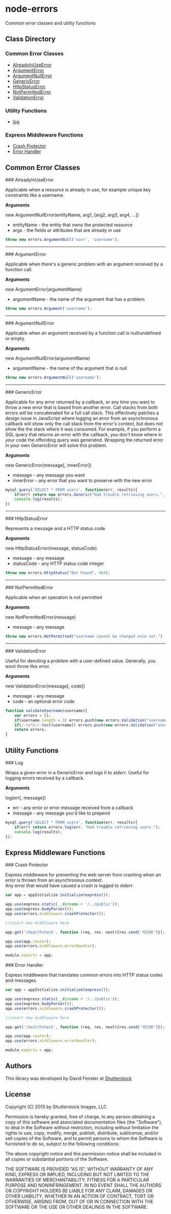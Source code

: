 node-errors
===========

Common error classes and utility functions

## Class Directory

### Common Error Classes

* [AlreadyInUseError](#alreadyinuse)
* [ArgumentError](#argument)
* [ArgumentNullError](#argumentnull)
* [GenericError](#generic)
* [HttpStatusError](#httpstatus)
* [NotPermittedError](#notpermitted)
* [ValidationError](#validation)

### Utility Functions

* [log](#log)

### Express Middleware Functions

* [Crash Protector](#crashprotector)
* [Error Handler](#errorhandler)

## Common Error Classes

<a name="alreadyinuse" />
### AlreadyInUseError

Applicable when a resource is already in use, for example unique key constraints like a username.

__Arguments__

new ArgumentNullError(entityName, arg1, [arg2, arg3, arg4, ...])

* entityName - the entity that owns the protected resource
* args - the fields or attributes that are already in use

```js
throw new errors.ArgumentNull('user', 'username');
```

---------------------------------------

<a name="argument" />
### ArgumentError

Applicable when there's a generic problem with an argument received by a function call.

__Arguments__

new ArgumentError(argumentName)

* argumentName - the name of the argument that has a problem

```js
throw new errors.Argument('username');
```

---------------------------------------

<a name="argumentnull" />
### ArgumentNullError

Applicable when an argument received by a function call is null/undefined or empty.

__Arguments__

new ArgumentNullError(argumentName)

* argumentName - the name of the argument that is null

```js
throw new errors.ArgumentNull('username');
```

---------------------------------------

<a name="generic" />
### GenericError

Applicable for any error returned by a callback, or any time you want to throw a new error that is based from another error.
Call stacks from both errors will be concatenated for a full call stack.  This effectively patches a design issue in JavaScript
where logging an error from an asynchronous callback will show only the call stack from the error's context, but does not
show the the stack where it was consumed.
For example, if you perform a SQL query that returns an error with the callback, you don't know where in *your* code the offending
query was generated.  Wrapping the returned error in your own GenericError will solve this problem.

__Arguments__

new GenericError(message[, innerError])

* message - any message you want
* innerError - any error that you want to preserve with the new error

```js
mysql.query('SELECT * FROM users', function(err, results){
	if(err) return new errors.Generic("Had trouble retrieving users.", err);
	console.log(results);
})
```

---------------------------------------

<a name="httpstatus" />
### HttpStatusError

Represents a message and a HTTP status code.

__Arguments__

new HttpStatusError(message, statusCode)

* message - any message
* statusCode - any HTTP status code integer

```js
throw new errors.HttpStatus("Not Found", 404);
```

---------------------------------------

<a name="notpermitted" />
### NotPermittedError

Applicable when an operation is not permitted

__Arguments__

new NotPermittedError(message)

* message - any message

```js
throw new errors.NotPermitted("username cannot be changed once set.")
```

---------------------------------------

<a name="validation" />
### ValidationError

Useful for denoting a problem with a user-defined value.  Generally, you wont throw this error.

__Arguments__

new ValidationError(message[, code])

* message - any message
* code - an optional error code

```js
function validateUsername(username){
	var errors = [];
	if(username.length < 3) errors.push(new errors.Validation("username must be at least two characters long", "VAL_MIN_USERNAME_LENGTH"));
	if(/-%$*&!/.test(username)) errors.push(new errors.Validation("username may not contain special characters", "VAL_USERNAME_SPECIALCHARS"));
	return errors;
}
```

## Utility Functions

<a name="log" />
### Log

Wraps a given error in a GenericError and logs it to *stderr*.  Useful for logging errors received by a callback.

__Arguments__

log(err[, message])

* err - any error or error message received from a callback
* message - any message you'd like to prepend

```js
mysql.query('SELECT * FROM users', function(err, results){
	if(err) return errors.log(err, "Had trouble retrieving users.");
	console.log(results);
});
```

## Express Middleware Functions

<a name="crashprotector" />
### Crash Protector

Express middleware for preventing the web server from crashing when an error is thrown from an asynchronous context.  
Any error that would have caused a crash is logged to *stderr*.

```js
var app = appInitialize.initialize(express());

app.use(express.static(__dirname + '/../public'));
app.use(express.bodyParser());
app.use(errors.middleware.crashProtector());

//insert new middleware here

app.get('/healthcheck', function (req, res, next){res.send('YESOK')});

app.use(app.router);
app.use(errors.middleware.errorHandler);

module.exports = app;
```

<a name="errorhandler" />
### Error Handler

Express middleware that translates common errors into HTTP status codes and messages.

```js
var app = appInitialize.initialize(express());

app.use(express.static(__dirname + '/../public'));
app.use(express.bodyParser());
app.use(errors.middleware.crashProtector());

//insert new middleware here

app.get('/healthcheck', function (req, res, next){res.send('YESOK')});

app.use(app.router);
app.use(errors.middleware.errorHandler);

module.exports = app;
```




## Authors

This library was developed by David Fenster at [Shutterstock](http://www.shutterstock.com)


## License

Copyright (C) 2013 by Shutterstock Images, LLC

Permission is hereby granted, free of charge, to any person obtaining a copy of this software and associated documentation files (the "Software"), to deal in the Software without restriction, including without limitation the rights to use, copy, modify, merge, publish, distribute, sublicense, and/or sell copies of the Software, and to permit persons to whom the Software is furnished to do so, subject to the following conditions:

The above copyright notice and this permission notice shall be included in all copies or substantial portions of the Software.

THE SOFTWARE IS PROVIDED "AS IS", WITHOUT WARRANTY OF ANY KIND, EXPRESS OR IMPLIED, INCLUDING BUT NOT LIMITED TO THE WARRANTIES OF MERCHANTABILITY, FITNESS FOR A PARTICULAR PURPOSE AND NONINFRINGEMENT. IN NO EVENT SHALL THE AUTHORS OR COPYRIGHT HOLDERS BE LIABLE FOR ANY CLAIM, DAMAGES OR OTHER LIABILITY, WHETHER IN AN ACTION OF CONTRACT, TORT OR OTHERWISE, ARISING FROM, OUT OF OR IN CONNECTION WITH THE SOFTWARE OR THE USE OR OTHER DEALINGS IN THE SOFTWARE.




